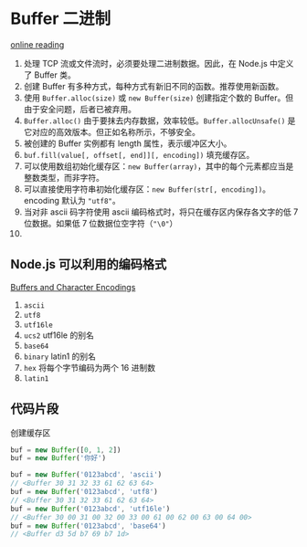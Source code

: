 # Buffer 二进制

[online reading](https://nodejs.org/api/buffer.html)

1. 处理 TCP 流或文件流时，必须要处理二进制数据。因此，在 Node.js 中定义了 Buffer 类。
2. 创建 Buffer 有多种方式，每种方式有新旧不同的函数。推荐使用新函数。
3. 使用 `Buffer.alloc(size)` 或 `new Buffer(size)` 创建指定个数的 Buffer。但由于安全问题，后者已被弃用。
4. `Buffer.alloc()` 由于要抹去内存数据，效率较低。`Buffer.allocUnsafe()` 是它对应的高效版本。但正如名称所示，不够安全。
5. 被创建的 Buffer 实例都有 length 属性，表示缓冲区大小。
6. `buf.fill(value[, offset[, end]][, encoding])` 填充缓存区。
7. 可以使用数组初始化缓存区：`new Buffer(array)`，其中的每个元素都应当是整数类型，而非字符。
8. 可以直接使用字符串初始化缓存区：`new Buffer(str[, encoding])`。encoding 默认为 `"utf8"`。
9. 当对非 ascii 码字符使用 ascii 编码格式时，将只在缓存区内保存各文字的低 7 位数据。如果低 7 位数据位空字符（`"\0"`）
10. 

## Node.js 可以利用的编码格式

[Buffers and Character Encodings](https://nodejs.org/api/buffer.html#buffer_buffers_and_character_encodings)

1. `ascii`
2. `utf8`
3. `utf16le`
4. `ucs2` utf16le 的别名
5. `base64`
6. `binary` latin1 的别名
7. `hex` 将每个字节编码为两个 16 进制数
8. `latin1`

## 代码片段

创建缓存区

```js
buf = new Buffer([0, 1, 2])
buf = new Buffer('你好')

buf = new Buffer('0123abcd', 'ascii')
// <Buffer 30 31 32 33 61 62 63 64>
buf = new Buffer('0123abcd', 'utf8')
// <Buffer 30 31 32 33 61 62 63 64>
buf = new Buffer('0123abcd', 'utf16le')
// <Buffer 30 00 31 00 32 00 33 00 61 00 62 00 63 00 64 00>
buf = new Buffer('0123abcd', 'base64')
// <Buffer d3 5d b7 69 b7 1d>
```